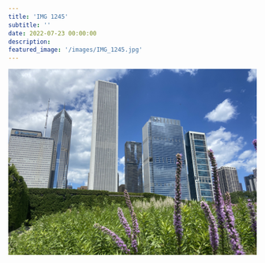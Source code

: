 ```yaml
---
title: 'IMG 1245'
subtitle: ''
date: 2022-07-23 00:00:00
description: 
featured_image: '/images/IMG_1245.jpg'
---
```


![](/images/IMG_1245.jpg)
